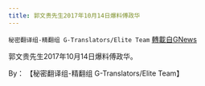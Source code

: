 ```yaml
---
title: 郭文贵先生2017年10月14日爆料傅政华
---
```

`秘密翻译组-精翻组 G-Translators/Elite Team` [轉載自GNews](https://gnews.org/zh-hans/1572218/)

郭文贵先生2017年10月14日爆料傅政华。

By： 【秘密翻译组-精翻组 G-Translators/Elite Team】
